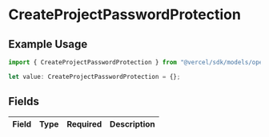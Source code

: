 # CreateProjectPasswordProtection

## Example Usage

```typescript
import { CreateProjectPasswordProtection } from "@vercel/sdk/models/operations/createproject.js";

let value: CreateProjectPasswordProtection = {};
```

## Fields

| Field       | Type        | Required    | Description |
| ----------- | ----------- | ----------- | ----------- |